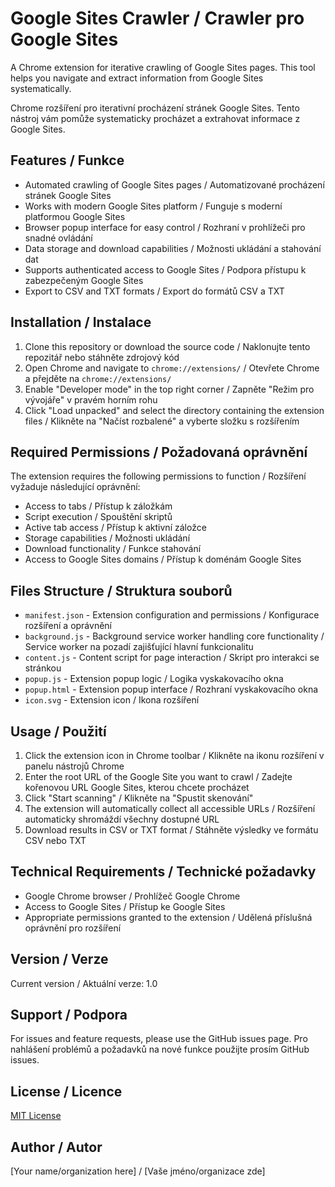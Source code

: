# Google Sites Crawler / Crawler pro Google Sites

A Chrome extension for iterative crawling of Google Sites pages. This tool helps you navigate and extract information from Google Sites systematically.

Chrome rozšíření pro iterativní procházení stránek Google Sites. Tento nástroj vám pomůže systematicky procházet a extrahovat informace z Google Sites.

## Features / Funkce

- Automated crawling of Google Sites pages / Automatizované procházení stránek Google Sites
- Works with modern Google Sites platform / Funguje s moderní platformou Google Sites
- Browser popup interface for easy control / Rozhraní v prohlížeči pro snadné ovládání
- Data storage and download capabilities / Možnosti ukládání a stahování dat
- Supports authenticated access to Google Sites / Podpora přístupu k zabezpečeným Google Sites
- Export to CSV and TXT formats / Export do formátů CSV a TXT

## Installation / Instalace

1. Clone this repository or download the source code / Naklonujte tento repozitář nebo stáhněte zdrojový kód
2. Open Chrome and navigate to `chrome://extensions/` / Otevřete Chrome a přejděte na `chrome://extensions/`
3. Enable "Developer mode" in the top right corner / Zapněte "Režim pro vývojáře" v pravém horním rohu
4. Click "Load unpacked" and select the directory containing the extension files / Klikněte na "Načíst rozbalené" a vyberte složku s rozšířením

## Required Permissions / Požadovaná oprávnění

The extension requires the following permissions to function / Rozšíření vyžaduje následující oprávnění:
- Access to tabs / Přístup k záložkám
- Script execution / Spouštění skriptů
- Active tab access / Přístup k aktivní záložce
- Storage capabilities / Možnosti ukládání
- Download functionality / Funkce stahování
- Access to Google Sites domains / Přístup k doménám Google Sites

## Files Structure / Struktura souborů

- `manifest.json` - Extension configuration and permissions / Konfigurace rozšíření a oprávnění
- `background.js` - Background service worker handling core functionality / Service worker na pozadí zajišťující hlavní funkcionalitu
- `content.js` - Content script for page interaction / Skript pro interakci se stránkou
- `popup.js` - Extension popup logic / Logika vyskakovacího okna
- `popup.html` - Extension popup interface / Rozhraní vyskakovacího okna
- `icon.svg` - Extension icon / Ikona rozšíření

## Usage / Použití

1. Click the extension icon in Chrome toolbar / Klikněte na ikonu rozšíření v panelu nástrojů Chrome
2. Enter the root URL of the Google Site you want to crawl / Zadejte kořenovou URL Google Sites, kterou chcete procházet
3. Click "Start scanning" / Klikněte na "Spustit skenování"
4. The extension will automatically collect all accessible URLs / Rozšíření automaticky shromáždí všechny dostupné URL
5. Download results in CSV or TXT format / Stáhněte výsledky ve formátu CSV nebo TXT

## Technical Requirements / Technické požadavky

- Google Chrome browser / Prohlížeč Google Chrome
- Access to Google Sites / Přístup ke Google Sites
- Appropriate permissions granted to the extension / Udělená příslušná oprávnění pro rozšíření

## Version / Verze

Current version / Aktuální verze: 1.0

## Support / Podpora

For issues and feature requests, please use the GitHub issues page.
Pro nahlášení problémů a požadavků na nové funkce použijte prosím GitHub issues.

## License / Licence

[MIT License](https://opensource.org/licenses/MIT)

## Author / Autor

[Your name/organization here] / [Vaše jméno/organizace zde] 